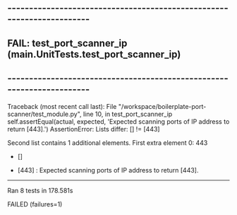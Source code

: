 ## ----------------------------------------------------------------------
## FAIL: test_port_scanner_ip (__main__.UnitTests.test_port_scanner_ip)
## ----------------------------------------------------------------------
Traceback (most recent call last):
  File "/workspace/boilerplate-port-scanner/test_module.py", line 10, in test_port_scanner_ip
    self.assertEqual(actual, expected, 'Expected scanning ports of IP address to return [443].')
AssertionError: Lists differ: [] != [443]

Second list contains 1 additional elements.
First extra element 0:
443

- []
+ [443] : Expected scanning ports of IP address to return [443].

----------------------------------------------------------------------
Ran 8 tests in 178.581s

FAILED (failures=1)

